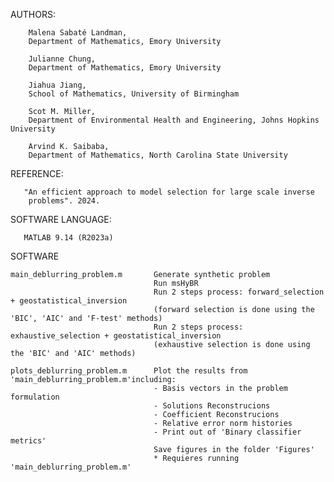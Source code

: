 
   AUTHORS:
        
        Malena Sabaté Landman, 
        Department of Mathematics, Emory University

        Julianne Chung, 
        Department of Mathematics, Emory University
        
        Jiahua Jiang,
        School of Mathematics, University of Birmingham
        
        Scot M. Miller, 
        Department of Environmental Health and Engineering, Johns Hopkins University
        
        Arvind K. Saibaba, 
        Department of Mathematics, North Carolina State University
   
   REFERENCE:

       "An efficient approach to model selection for large scale inverse
        problems". 2024.

   SOFTWARE LANGUAGE:

       MATLAB 9.14 (R2023a)
       

SOFTWARE

    main_deblurring_problem.m       Generate synthetic problem 
                                    Run msHyBR
                                    Run 2 steps process: forward_selection + geostatistical_inversion
                                    (forward selection is done using the 'BIC', 'AIC' and 'F-test' methods)
                                    Run 2 steps process: exhaustive_selection + geostatistical_inversion
                                    (exhaustive selection is done using the 'BIC' and 'AIC' methods)
                                    
    plots_deblurring_problem.m      Plot the results from 'main_deblurring_problem.m'including:
                                    - Basis vectors in the problem formulation
                                    - Solutions Reconstrucions
                                    - Coefficient Reconstrucions
                                    - Relative error norm histories
                                    - Print out of 'Binary classifier metrics'
                                    Save figures in the folder 'Figures'
                                    * Requieres running 'main_deblurring_problem.m'

